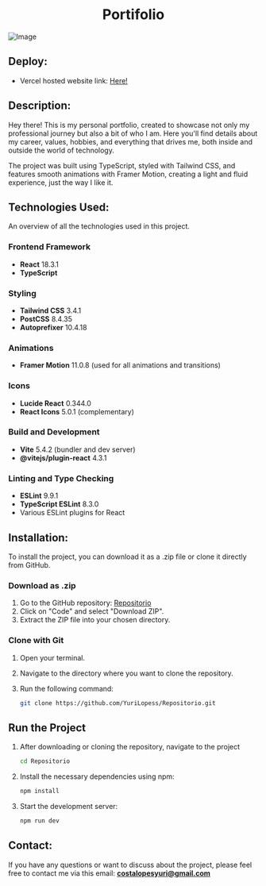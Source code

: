<h1 align="center">Portifolio</h1>

![Image](https://github.com/user-attachments/assets/500a86ae-81d5-4920-b754-3478da96825f)

<h2>Deploy:</h2>

* Vercel hosted website link: [Here!](https://portifolio-teal-phi.vercel.app/)

<h2>Description:</h2>

Hey there! This is my personal portfolio, created to showcase not only my professional journey but also a bit of who I am. Here you'll find details about my career, values, hobbies, and everything that drives me, both inside and outside the world of technology.

The project was built using TypeScript, styled with Tailwind CSS, and features smooth animations with Framer Motion, creating a light and fluid experience, just the way I like it.

<h2>Technologies Used:</h2>

An overview of all the technologies used in this project.

### Frontend Framework
- **React** 18.3.1
- **TypeScript**

### Styling
- **Tailwind CSS** 3.4.1
- **PostCSS** 8.4.35
- **Autoprefixer** 10.4.18

### Animations
- **Framer Motion** 11.0.8 (used for all animations and transitions)

### Icons
- **Lucide React** 0.344.0
- **React Icons** 5.0.1 (complementary)

### Build and Development
- **Vite** 5.4.2 (bundler and dev server)
- **@vitejs/plugin-react** 4.3.1

### Linting and Type Checking
- **ESLint** 9.9.1
- **TypeScript ESLint** 8.3.0
- Various ESLint plugins for React

<h2>Installation:</h2>

To install the project, you can download it as a .zip file or clone it directly from GitHub.

### Download as .zip

1. Go to the GitHub repository: [Repositorio](https://github.com/YuriLopess/Repositorio)
2. Click on "Code" and select "Download ZIP".
3. Extract the ZIP file into your chosen directory.

### Clone with Git

1. Open your terminal.
2. Navigate to the directory where you want to clone the repository.
3. Run the following command:

   
   ```sh
   git clone https://github.com/YuriLopess/Repositorio.git

<h2>Run the Project</h2>

1. After downloading or cloning the repository, navigate to the project 

   ```sh
   cd Repositorio

2. Install the necessary dependencies using npm:

   ```sh
   npm install

3. Start the development server:

   ```sh
   npm run dev

<h2>Contact:</h2>

If you have any questions or want to discuss about the project, please feel free to contact me via this email: **[costalopesyuri@gmail.com](mailto:costalopesyuri@gmail.com)**
